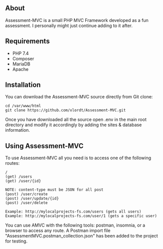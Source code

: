 ## About
Assessment-MVC is a small PHP MVC Framework developed as a fun assessment. 
I personally might just continue adding to it after.

## Requirements
- PHP 7.4 
- Composer 
- MariaDB
- Apache
## Installation
You can download the Assessment-MVC source directly from Git clone:
```
cd /var/www/html
git clone https://github.com/xlordt/Assessment-MVC.git
``` 
Once you have downloaded all the source open .env in the main root directory and modify it accordingly by 
adding the sites & database information.
## Using Assessment-MVC
To use Assessment-MVC all you need is to access one of the following routes:
```
/
(get) /users
(get) /user/{id}

NOTE: content-type must be JSON for all post
(post) /user/create
(post) /user/update/{id}
(post) /user/delete

Example: http://mylocalprojects-fs.com/users (gets all users)
Example: http://mylocalprojects-fs.com/user/1 (gets a specific user)
```
You can use AMVC with the following tools: postman, insomnia, or a browser to access any route.
A Postman import file "AssessmentMVC.postman_collection.json" has been added to the project for testing.

